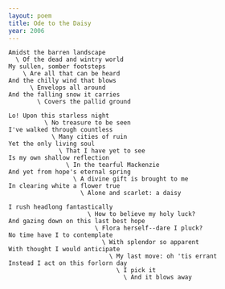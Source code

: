 ```yaml
---
layout: poem
title: Ode to the Daisy
year: 2006
---
```


    Amidst the barren landscape
      \ Of the dead and wintry world
    My sullen, somber footsteps
        \ Are all that can be heard
    And the chilly wind that blows
          \ Envelops all around
    And the falling snow it carries
            \ Covers the pallid ground

    Lo! Upon this starless night
              \ No treasure to be seen
    I've walked through countless
                \ Many cities of ruin
    Yet the only living soul
                  \ That I have yet to see
    Is my own shallow reflection
                    \ In the tearful Mackenzie
    And yet from hope's eternal spring
                      \ A divine gift is brought to me
    In clearing white a flower true
                        \ Alone and scarlet: a daisy

    I rush headlong fantastically
                          \ How to believe my holy luck?
    And gazing down on this last best hope
                            \ Flora herself--dare I pluck?
    No time have I to contemplate
                              \ With splendor so apparent
    With thought I would anticipate
                                \ My last move: oh 'tis errant
    Instead I act on this forlorn day
                                  \ I pick it
                                    \ And it blows away

